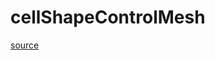 # cellShapeControlMesh

[source](github.com/OpenFOAM-jp/OpenFOAM-utilities-tutorials-jp/blob/master/v1906/mesh/generation/foamyMesh/conformalVoronoiMesh/cellShapeControl/cellShapeControlMesh/cellShapeControlMesh.C/cellShapeControlMesh.C)



